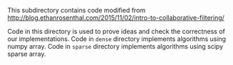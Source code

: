 This subdirectory contains code modified from http://blog.ethanrosenthal.com/2015/11/02/intro-to-collaborative-filtering/

Code in this directory is used to prove ideas and check the correctness of our implementations.
Code in `dense` directory implements algorithms using numpy array.
Code in `sparse` directory implements algorithms using scipy sparse array.
